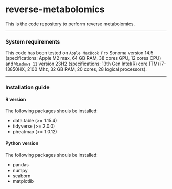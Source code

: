 # reverse-metabolomics

This is the code repository to perform reverse metabolomics.

----------------------------------------
### System requirements
This code has been tested on `Apple MacBook Pro` Sonoma version 14.5 (specifications: Apple M2 max, 64 GB RAM, 38 cores GPU, 12 cores CPU) and `Windows 11` version 23H2 (specifications: 13th Gen Intel(R) core (TM) i7-13850HX, 2100 Mhz, 32 GB RAM, 20 cores, 28 logical processors). 

----------------------------------------
### Installation guide
#### R version
The following packages shouls be installed: 
- data.table (>= 1.15.4)
- tidyverse (>= 2.0.0)
- pheatmap (>= 1.0.12)

#### Python version
The following packages shouls be installed: 
- pandas
- numpy
- seaborn
- matplotlib
  
